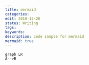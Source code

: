```yaml
---
title: mermaid
categories: 
edit: 2018-12-20
status: Writing
tags: 
keywords: 
description: code sample for mermaid
mermaid: true
---
```




```mermaid
graph LR
A-->B
```

